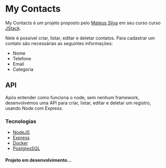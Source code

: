 # My Contacts 
My Contacts é um projeto proposto pelo [Mateus Silva](https://github.com/maateusilva) em seu curso curso [JStack](https://jstack.com.br/).

Nele é possível criar, listar, editar e deletar contatos. Para cadastrar um contato são necessárias as seguintes informações:
* Nome
* Telefone
* Email 
* Categoria

## API

Após entender como funciona o node, sem nenhum framework, desenvolvemos uma API para criar, listar, editar e deletar um registro, usando Node com Express.

### Tecnologias 

* [NodeJS](https://nodejs.org/en/)
* [Express](https://expressjs.com/pt-br/)
* [Docker](https://www.docker.com/)
* [PostgresSQL](https://hub.docker.com/_/postgres)


#### Projeto em desenvolvimento...
